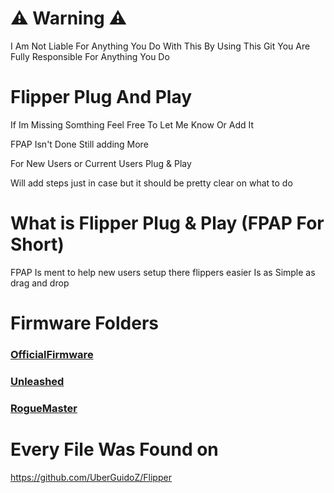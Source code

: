 # ⚠️ Warning ⚠️
I Am Not Liable For Anything You Do With This
By Using This Git You Are Fully Responsible For Anything You Do

# Flipper Plug And Play
If Im Missing Somthing Feel Free To Let Me Know Or Add It

FPAP Isn't Done Still adding More

For New Users or Current Users Plug & Play

Will add steps just in case but it should be pretty clear on what to do

# What is Flipper Plug & Play (FPAP For Short)

FPAP Is ment to help new users setup there flippers easier 
Is as Simple as drag and drop

# Firmware Folders
### [OfficialFirmware](https://github.com/SoPlug/FlipperPlugAndPlay/tree/main/OfficialFirmware)
### [Unleashed](https://github.com/SoPlug/FlipperPlugAndPlay/tree/main/Unleashed)
### [RogueMaster](https://github.com/SoPlug/FlipperPlugAndPlay/tree/main/RogueMaster)

# Every File Was Found on 
https://github.com/UberGuidoZ/Flipper
